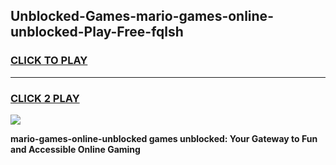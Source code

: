 
## Unblocked-Games-mario-games-online-unblocked-Play-Free-fqlsh
<h3>
<a href="https://premium76.site?title=mario-games-online-unblocked&ref=23A">CLICK TO PLAY</a></h3>
<hr>

<h3>
<a href="https://premium76.site?title=mario-games-online-unblocked&ref=23A">CLICK 2 PLAY</a>
  
</h3>

<a href="https://premium76.site?title=mario-games-online-unblocked&ref=23A"><img src="https://clearcache.store/games.png"></a>


**mario-games-online-unblocked games unblocked: Your Gateway to Fun and Accessible Online Gaming**
